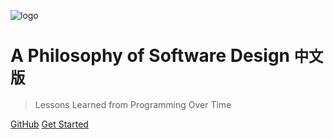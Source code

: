 ![logo](assets/images/a_philosophy_of_software_designs.png':size=20%')


# A Philosophy of Software Design <small>中文版</small>

> Lessons Learned from Programming Over Time


[GitHub](https://github.com/fuzhidai/A-Philosophy-of-Software-Design)
[Get Started](#a-philosophy-of-software-designs)
